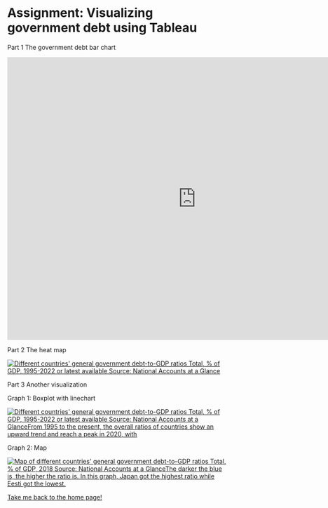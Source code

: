 # Assignment: Visualizing government debt using Tableau
Part 1 The government debt bar chart
<iframe src="https://data.oecd.org/chart/7knd" width="860" height="645" style="border: 0" mozallowfullscreen="true" webkitallowfullscreen="true" allowfullscreen="true"><a href="https://data.oecd.org/chart/7knd" target="_blank">OECD Chart: General government debt, Total, % of GDP, Annual, 2018</a></iframe>

Part 2 The heat map
<div class='tableauPlaceholder' id='viz1706587305716' style='position: relative'><noscript><a href='#'><img alt='Different countries&#39; general government debt-to-GDP ratios Total, % of GDP, 1995-2022 or latest available Source: National Accounts at a Glance ' src='https:&#47;&#47;public.tableau.com&#47;static&#47;images&#47;Bo&#47;Book1_17065634045110&#47;DifferentCountriesDebt-to-GDPRatios&#47;1_rss.png' style='border: none' /></a></noscript><object class='tableauViz'  style='display:none;'><param name='host_url' value='https%3A%2F%2Fpublic.tableau.com%2F' /> <param name='embed_code_version' value='3' /> <param name='site_root' value='' /><param name='name' value='Book1_17065634045110&#47;DifferentCountriesDebt-to-GDPRatios' /><param name='tabs' value='no' /><param name='toolbar' value='yes' /><param name='static_image' value='https:&#47;&#47;public.tableau.com&#47;static&#47;images&#47;Bo&#47;Book1_17065634045110&#47;DifferentCountriesDebt-to-GDPRatios&#47;1.png' /> <param name='animate_transition' value='yes' /><param name='display_static_image' value='yes' /><param name='display_spinner' value='yes' /><param name='display_overlay' value='yes' /><param name='display_count' value='yes' /><param name='language' value='en-US' /><param name='filter' value='publish=yes' /></object></div>
<script type='text/javascript'>
  var divElement = document.getElementById('viz1706587305716');
  var vizElement = divElement.getElementsByTagName('object')[0];
  vizElement.style.width='100%';vizElement.style.height=(divElement.offsetWidth*0.75)+'px';
  var scriptElement = document.createElement('script');
  scriptElement.src = 'https://public.tableau.com/javascripts/api/viz_v1.js';
  vizElement.parentNode.insertBefore(scriptElement, vizElement);
</script>

Part 3 Another visualization

Graph 1: Boxplot with linechart
<div class='tableauPlaceholder' id='viz1706587627581' style='position: relative'><noscript><a href='#'><img alt='Different countries&#39; general government debt-to-GDP ratios Total, % of GDP, 1995-2022 or latest available Source: National Accounts at a GlanceFrom 1995 to the present, the overall ratios of countries show an upward trend and reach a peak in 2020, with  ' src='https:&#47;&#47;public.tableau.com&#47;static&#47;images&#47;Bo&#47;Book2_17065478213190&#47;Sheet1&#47;1_rss.png' style='border: none' /></a></noscript><object class='tableauViz'  style='display:none;'><param name='host_url' value='https%3A%2F%2Fpublic.tableau.com%2F' /> <param name='embed_code_version' value='3' /> <param name='site_root' value='' /><param name='name' value='Book2_17065478213190&#47;Sheet1' /><param name='tabs' value='no' /><param name='toolbar' value='yes' /><param name='static_image' value='https:&#47;&#47;public.tableau.com&#47;static&#47;images&#47;Bo&#47;Book2_17065478213190&#47;Sheet1&#47;1.png' /> <param name='animate_transition' value='yes' /><param name='display_static_image' value='yes' /><param name='display_spinner' value='yes' /><param name='display_overlay' value='yes' /><param name='display_count' value='yes' /><param name='language' value='en-US' /><param name='filter' value='publish=yes' /></object></div>
<script type='text/javascript'>
  var divElement = document.getElementById('viz1706587627581');
  var vizElement = divElement.getElementsByTagName('object')[0];
  vizElement.style.width='100%';vizElement.style.height=(divElement.offsetWidth*0.75)+'px';
  var scriptElement = document.createElement('script');
  scriptElement.src = 'https://public.tableau.com/javascripts/api/viz_v1.js';
  vizElement.parentNode.insertBefore(scriptElement, vizElement);
</script>

Graph 2: Map
<div class='tableauPlaceholder' id='viz1706587825755' style='position: relative'><noscript><a href='#'><img alt='Map of different countries&#39; general government debt-to-GDP ratios Total, % of GDP, 2018 Source: National Accounts at a GlanceThe darker the blue is, the higher the ratio is. In this graph, Japan got the highest ratio while Eesti got the lowest. ' src='https:&#47;&#47;public.tableau.com&#47;static&#47;images&#47;N2&#47;N2GX252HS&#47;1_rss.png' style='border: none' /></a></noscript><object class='tableauViz'  style='display:none;'><param name='host_url' value='https%3A%2F%2Fpublic.tableau.com%2F' /> <param name='embed_code_version' value='3' /> <param name='path' value='shared&#47;N2GX252HS' /> <param name='toolbar' value='yes' /><param name='static_image' value='https:&#47;&#47;public.tableau.com&#47;static&#47;images&#47;N2&#47;N2GX252HS&#47;1.png' /> <param name='animate_transition' value='yes' /><param name='display_static_image' value='yes' /><param name='display_spinner' value='yes' /><param name='display_overlay' value='yes' /><param name='display_count' value='yes' /><param name='language' value='en-US' /><param name='filter' value='publish=yes' /></object></div>
<script type='text/javascript'>
  var divElement = document.getElementById('viz1706587825755');
  var vizElement = divElement.getElementsByTagName('object')[0];
  vizElement.style.width='100%';vizElement.style.height=(divElement.offsetWidth*0.75)+'px';
  var scriptElement = document.createElement('script');
  scriptElement.src = 'https://public.tableau.com/javascripts/api/viz_v1.js';
  vizElement.parentNode.insertBefore(scriptElement, vizElement);
</script>

[Take me back to the home page!](README.md)
